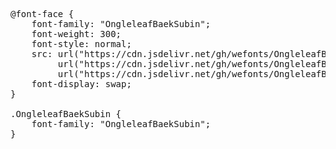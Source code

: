<pre>
@font-face {
    font-family: "OngleleafBaekSubin";
    font-weight: 300;
    font-style: normal;
    src: url("https://cdn.jsdelivr.net/gh/wefonts/OngleleafBaekSubin/OngleleafBaekSubin.woff2") format("woff2"),
         url("https://cdn.jsdelivr.net/gh/wefonts/OngleleafBaekSubin/OngleleafBaekSubin.woff") format("woff"),
         url("https://cdn.jsdelivr.net/gh/wefonts/OngleleafBaekSubin/OngleleafBaekSubin.ttf") format("truetype");
    font-display: swap;
}

.OngleleafBaekSubin {
    font-family: "OngleleafBaekSubin";
}
  
</pre>
